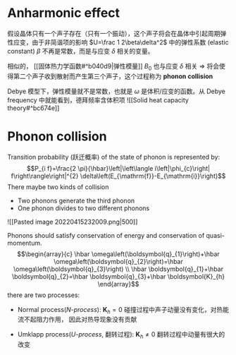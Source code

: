 # Anharmonic effect
假设晶体只有一个声子存在（只有一个振动），这个声子将会在晶体中引起周期弹性应变，由于非简谐项的影响 $U=\frac 1 2\beta\delta^2$ 中的弹性系数 (elastic constant) $\beta$ 不再是常数，而是与应变 $\delta$ 相关的变量。

相似的， [[固体热力学函数#^b040d9|弹性模量]] $B_0$ 也与应变 $\delta$ 相关  $\Longrightarrow$ 将会使得第二个声子收到散射而产生第三个声子，这个过程称为 **phonon collision**

Debye 模型下，弹性模量就不是常数，也就是 $\omega$ 是体积/应变的函数。从 Debye frequency 中就能看到，德拜频率含体积项
![[Solid heat capacity theory#^bc674e]]



# Phonon collision
Transition probability (跃迁概率) of the state of phonon is represented by: 
$$P_{i f}=\frac{2 \pi}{\hbar}\left|\left\langle i\left|\phi_{c}\right| f\right\rangle\right|^{2} \delta\left(E_{\mathrm{f}}-E_{\mathrm{i}}\right)$$
There maybe two kinds of collision 
- Two phonons generate the third phonon
- One phonon divides to two different phonons

![[Pasted image 20220415232009.png|500]]

Phonons should satisfy conservation of energy and conservation of quasi-momentum.
$$\begin{array}{c}
\hbar \omega\left(\boldsymbol{q}_{1}\right)+\hbar \omega\left(\boldsymbol{q}_{2}\right)=\hbar \omega\left(\boldsymbol{q}_{3}\right) \\
\hbar \boldsymbol{q}_{1}+\hbar \boldsymbol{q}_{2}=\hbar \boldsymbol{q}_{3}+\hbar \boldsymbol{K}_{h}
\end{array}$$
there are two processes:
- Normal process(_N-process_): $\boldsymbol K_h=0$ 
碰撞过程中声子动量没有变化，对热能流不起阻力作用，  因此对热导现象没有贡献

- Umklapp process(_U-process_, 翻转过程): $\boldsymbol K_h\neq 0$ 
翻转过程中动量有很大的改变
